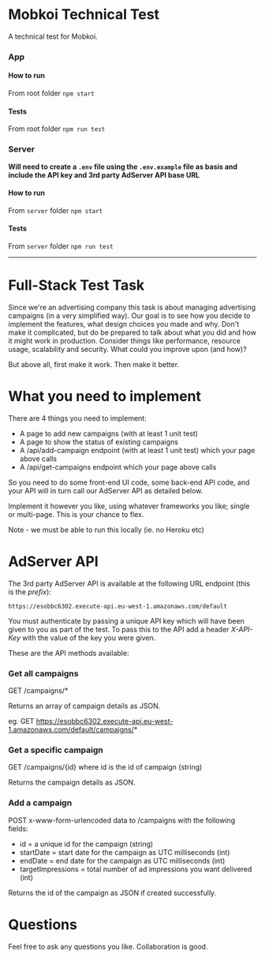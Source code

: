 # Mobkoi Technical Test

A technical test for Mobkoi.

### App

#### How to run
From root folder `npm start`

#### Tests
From root folder `npm run test`

### Server

**Will need to create a `.env` file using the `.env.example` file as basis and include the API key and 3rd party AdServer API base URL**

#### How to run
From `server` folder `npm start`

#### Tests
From `server` folder `npm run test`


---

# Full-Stack Test Task
Since we're an advertising company this task is about managing advertising campaigns (in a very simplified way).
Our goal is to see how you decide to implement the features, what design choices you made and why. Don't make it
complicated, but do be prepared to talk about what you did and how it might work in production. Consider things like
performance, resource usage, scalability and security. What could you improve upon (and how)?

But above all, first make it work. Then make it better.

# What you need to implement
There are 4 things you need to implement:

- A page to add new campaigns (with at least 1 unit test)
- A page to show the status of existing campaigns
- A /api/add-campaign endpoint (with at least 1 unit test) which your page above calls
- A /api/get-campaigns endpoint which your page above calls

So you need to do some front-end UI code, some back-end API code, and your API will in turn call our 
AdServer API as detailed below.

Implement it however you like, using whatever frameworks you like; single or multi-page. This is your chance to flex.

Note - we must be able to run this locally (ie. no Heroku etc)

# AdServer API
The 3rd party AdServer API is available at the following URL endpoint (this is the _prefix_):

    https://esobbc6302.execute-api.eu-west-1.amazonaws.com/default

You must authenticate by passing a unique API key which will have been given to you as part of the test.
To pass this to the API add a header *X-API-Key* with the value of the key you were given.

These are the API methods available:

### Get all campaigns
GET /campaigns/*

Returns an array of campaign details as JSON.

eg. GET https://esobbc6302.execute-api.eu-west-1.amazonaws.com/default/campaigns/*

### Get a specific campaign
GET /campaigns/{id} where id is the id of campaign (string)

Returns the campaign details as JSON.

### Add a campaign
POST x-www-form-urlencoded data to /campaigns with the following fields:

- id = a unique id for the campaign (string)
- startDate = start date for the campaign as UTC milliseconds (int)
- endDate = end date for the campaign as UTC milliseconds (int)
- targetImpressions = total number of ad impressions you want delivered (int)

Returns the id of the campaign as JSON if created successfully.

# Questions
Feel free to ask any questions you like. Collaboration is good.
